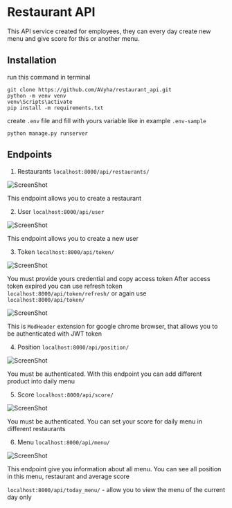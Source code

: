 # Restaurant API
This API service created for employees, they can every day create new menu and give score for this or another menu.

## Installation
run this command in terminal
```
git clone https://github.com/AVyha/restaurant_api.git
python -m venv venv
venv\Scripts\activate
pip install -m requirements.txt
```
create `.env` file and fill with yours variable like in example `.env-sample`
```
python manage.py runserver
```

## Endpoints
1. Restaurants `localhost:8000/api/restaurants/`

![ScreenShot](https://imgur.com/4VlewOT.png)

This endpoint allows you to create a restaurant

2. User `localhost:8000/api/user`

![ScreenShot](https://snipboard.io/kLyWr2.jpg)

This endpoint allows you to create a new user


3. Token `localhost:8000/api/token/`

![ScreenShot](https://snipboard.io/wzfZ68.jpg)

You must provide yours credential and copy access token
After access token expired you can use refresh token `localhost:8000/api/token/refresh/` or again use `localhost:8000/api/token/`

![ScreenShot](https://imgur.com/Z8XqwmY.jpg)

This is `ModHeader` extension for google chrome browser, that allows you to be authenticated with JWT token

4. Position `localhost:8000/api/position/`

![ScreenShot](https://imgur.com/7JNpT0D.jpg)

You must be authenticated. With this endpoint you can add different product into daily menu

5. Score `localhost:8000/api/score/`

![ScreenShot](https://imgur.com/SaxoO2j.jpg)

You must be authenticated. You can set your score for daily menu in different restaurants

6. Menu `localhost:8000/api/menu/`

![ScreenShot](https://imgur.com/K60wuTo.jpg)

This endpoint give you information about all menu. You can see all position in this menu, restaurant and average score

`localhost:8000/api/today_menu/` - allow you to view the menu of the current day only


